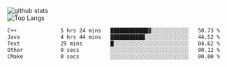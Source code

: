 ![github stats](https://github-readme-stats.vercel.app/api?username=AndreFerreira5&show_icons=true&theme=dark&count_private=true)
<br>
![Top Langs](https://github-readme-stats.vercel.app/api/top-langs/?username=AndreFerreira5&layout=compact&theme=dark)
<br>
<!--START_SECTION:waka-->

```txt
C++              5 hrs 24 mins   ████████████▓░░░░░░░░░░░░   50.73 %
Java             4 hrs 44 mins   ███████████░░░░░░░░░░░░░░   44.52 %
Text             29 mins         █░░░░░░░░░░░░░░░░░░░░░░░░   04.62 %
Other            0 secs          ░░░░░░░░░░░░░░░░░░░░░░░░░   00.12 %
CMake            0 secs          ░░░░░░░░░░░░░░░░░░░░░░░░░   00.00 %
```

<!--END_SECTION:waka-->
